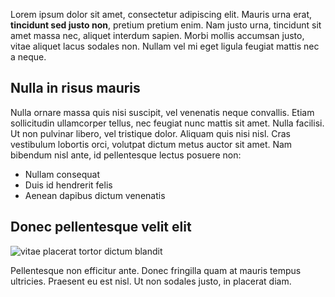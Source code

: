 Lorem ipsum dolor sit amet, consectetur adipiscing elit. Mauris urna erat, **tincidunt sed justo non**, pretium pretium enim. Nam justo urna, tincidunt sit amet massa nec, aliquet interdum sapien. Morbi mollis accumsan justo, vitae aliquet lacus sodales non. Nullam vel mi eget ligula feugiat mattis nec a neque.

## Nulla in risus mauris

Nulla ornare massa quis nisi suscipit, vel venenatis neque convallis. Etiam sollicitudin ullamcorper tellus, nec feugiat nunc mattis sit amet. Nulla facilisi. Ut non pulvinar libero, vel tristique dolor. Aliquam quis nisi nisl. Cras vestibulum lobortis orci, volutpat dictum metus auctor sit amet. Nam bibendum nisl ante, id pellentesque lectus posuere non:

- Nullam consequat
- Duis id hendrerit felis
- Aenean dapibus dictum venenatis

## Donec pellentesque velit elit

![vitae placerat tortor dictum blandit](component-life-cycle.jpg)

Pellentesque non efficitur ante. Donec fringilla quam at mauris tempus ultricies. Praesent eu est nisl. Ut non sodales justo, in placerat diam.
